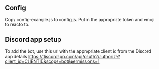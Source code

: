 

## Config
Copy config-example.js to config.js. Put in the appropriate token and emoji to reacto to.

## Discord app setup
To add the bot, use this url with the appropriate client id from the Discord app details
https://discordapp.com/api/oauth2/authorize?client_id=CLIENTID&scope=bot&permissions=1
